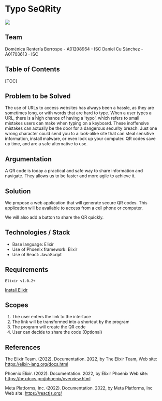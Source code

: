 

Typo SeQRity
===

![](https://i.imgur.com/gGB7kPF.png)


## Team

Doménica Rentería Berrospe - A01208964  - ISC
Daniel Cu Sánchez - A01703613 - ISC


## Table of Contents

[TOC]

Problem to be Solved
---

The use of URLs to access websites has always been a hassle, as they are sometimes long, or with words that are hard to type. When a user types a URL, there is a high chance of having a 'typo', which refers to small mistakes users can make when typing on a keyboard. These inoffensive mistakes can actually be the door for a dangerous security breach. Just one wrong character could send you to a look-alike site that can steal sensitive information, install malware, or even lock up your computer. QR codes save up time, and are a safe alternative to use.


## Argumentation

A QR code is today a practical and safe way to share information and navigate. They allows us to be faster and more agile to achieve it. 

## Solution

We propose a web application that will generate secure QR codes. This application will be available to access from a cell phone or computer.

We will also add a button to share the QR quickly.

## Technologies / Stack

- Base language: Elixir
- Use of Phoenix framework: Elixir
- Use of React: JavaScript

## Requirements

```Elixir v1.0.2+```

[Install Elixir](http://elixir-lang.org/install.html)

## Scopes

1) The user enters the link to the interface
2) The link will be transformed into a shortcut by the program
3) The program will create the QR code 
4) User can decide to share the code (Optional)


## References

The Elixir Team. (2022). Documentation. 2022, by The Elixir Team, Web site: https://elixir-lang.org/docs.html

Phoenix Elixir. (2022). Documentation. 2022, by Elixir Phoenix Web site: https://hexdocs.pm/phoenix/overview.html

Meta Platforms, Inc. (2022). Documentation. 2022, by Meta Platforms, Inc Web site: https://reactjs.org/




